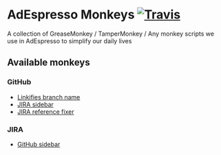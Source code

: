 # AdEspresso Monkeys [![Travis](https://img.shields.io/travis/adespresso/monkey-tools.svg?maxAge=2592000)](https://travis-ci.org/adespresso/monkey-tools/)
A collection of GreaseMonkey / TamperMonkey / Any monkey scripts we use in AdEspresso to simplify our daily lives

## Available monkeys
### GitHub
* [Linkifies branch name](https://raw.githubusercontent.com/antoscarface/monkey-tools/master/github/jira-issue.user.js)
* [JIRA sidebar](https://raw.githubusercontent.com/antoscarface/monkey-tools/master/github/jira-sidebar-item.user.js)
* [JIRA reference fixer](https://raw.githubusercontent.com/antoscarface/monkey-tools/master/github/jira-issue-reference.user.js)

### JIRA
* [GitHub sidebar](https://raw.githubusercontent.com/antoscarface/monkey-tools/master/jira/github-sidebar-item.user.js)

